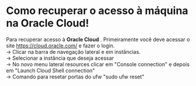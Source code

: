 # Como recuperar o acesso à máquina na Oracle Cloud!

Para recuperar acesso à **Oracle Cloud** . Primeiramente você deve acessar o site https://cloud.oracle.com/ e fazer o login.
\
-> Clicar na barra de navegação lateral e em instâncias.
\
-> Selecionar a instância que deseja acessar
\
-> No novo menu lateral resources clicar em "Console connection" e depois em "Launch Cloud Shell connection"
\
-> Comando para resetar portas do ufw "sudo ufw reset"